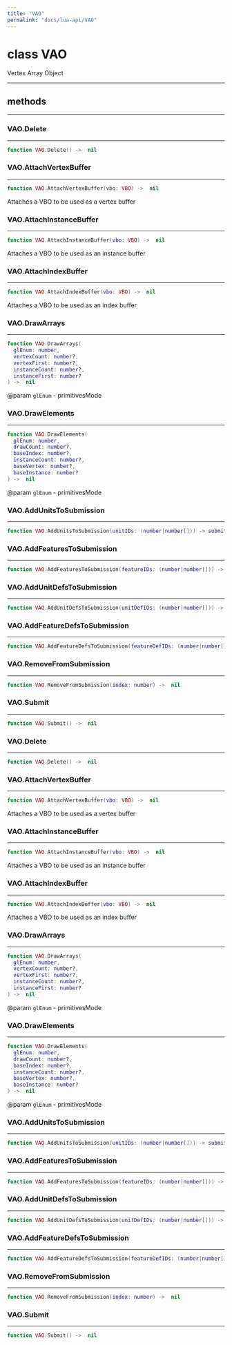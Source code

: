 ```yaml
---
title: "VAO"
permalink: "docs/lua-api/VAO"
---
```

# class VAO





Vertex Array Object







---

## methods
---

### VAO.Delete
---
```lua
function VAO.Delete() ->  nil
```












### VAO.AttachVertexBuffer
---
```lua
function VAO.AttachVertexBuffer(vbo: VBO) ->  nil
```





Attaches a VBO to be used as a vertex buffer








### VAO.AttachInstanceBuffer
---
```lua
function VAO.AttachInstanceBuffer(vbo: VBO) ->  nil
```





Attaches a VBO to be used as an instance buffer








### VAO.AttachIndexBuffer
---
```lua
function VAO.AttachIndexBuffer(vbo: VBO) ->  nil
```





Attaches a VBO to be used as an index buffer








### VAO.DrawArrays
---
```lua
function VAO.DrawArrays(
  glEnum: number,
  vertexCount: number?,
  vertexFirst: number?,
  instanceCount: number?,
  instanceFirst: number?
) ->  nil
```
@param `glEnum` - primitivesMode













### VAO.DrawElements
---
```lua
function VAO.DrawElements(
  glEnum: number,
  drawCount: number?,
  baseIndex: number?,
  instanceCount: number?,
  baseVertex: number?,
  baseInstance: number?
) ->  nil
```
@param `glEnum` - primitivesMode













### VAO.AddUnitsToSubmission
---
```lua
function VAO.AddUnitsToSubmission(unitIDs: (number|number[])) -> submittedCount number
```












### VAO.AddFeaturesToSubmission
---
```lua
function VAO.AddFeaturesToSubmission(featureIDs: (number|number[])) -> submittedCount number
```












### VAO.AddUnitDefsToSubmission
---
```lua
function VAO.AddUnitDefsToSubmission(unitDefIDs: (number|number[])) -> submittedCount number
```












### VAO.AddFeatureDefsToSubmission
---
```lua
function VAO.AddFeatureDefsToSubmission(featureDefIDs: (number|number[])) -> submittedCount number
```












### VAO.RemoveFromSubmission
---
```lua
function VAO.RemoveFromSubmission(index: number) ->  nil
```












### VAO.Submit
---
```lua
function VAO.Submit() ->  nil
```












### VAO.Delete
---
```lua
function VAO.Delete() ->  nil
```












### VAO.AttachVertexBuffer
---
```lua
function VAO.AttachVertexBuffer(vbo: VBO) ->  nil
```





Attaches a VBO to be used as a vertex buffer








### VAO.AttachInstanceBuffer
---
```lua
function VAO.AttachInstanceBuffer(vbo: VBO) ->  nil
```





Attaches a VBO to be used as an instance buffer








### VAO.AttachIndexBuffer
---
```lua
function VAO.AttachIndexBuffer(vbo: VBO) ->  nil
```





Attaches a VBO to be used as an index buffer








### VAO.DrawArrays
---
```lua
function VAO.DrawArrays(
  glEnum: number,
  vertexCount: number?,
  vertexFirst: number?,
  instanceCount: number?,
  instanceFirst: number?
) ->  nil
```
@param `glEnum` - primitivesMode













### VAO.DrawElements
---
```lua
function VAO.DrawElements(
  glEnum: number,
  drawCount: number?,
  baseIndex: number?,
  instanceCount: number?,
  baseVertex: number?,
  baseInstance: number?
) ->  nil
```
@param `glEnum` - primitivesMode













### VAO.AddUnitsToSubmission
---
```lua
function VAO.AddUnitsToSubmission(unitIDs: (number|number[])) -> submittedCount number
```












### VAO.AddFeaturesToSubmission
---
```lua
function VAO.AddFeaturesToSubmission(featureIDs: (number|number[])) -> submittedCount number
```












### VAO.AddUnitDefsToSubmission
---
```lua
function VAO.AddUnitDefsToSubmission(unitDefIDs: (number|number[])) -> submittedCount number
```












### VAO.AddFeatureDefsToSubmission
---
```lua
function VAO.AddFeatureDefsToSubmission(featureDefIDs: (number|number[])) -> submittedCount number
```












### VAO.RemoveFromSubmission
---
```lua
function VAO.RemoveFromSubmission(index: number) ->  nil
```












### VAO.Submit
---
```lua
function VAO.Submit() ->  nil
```















